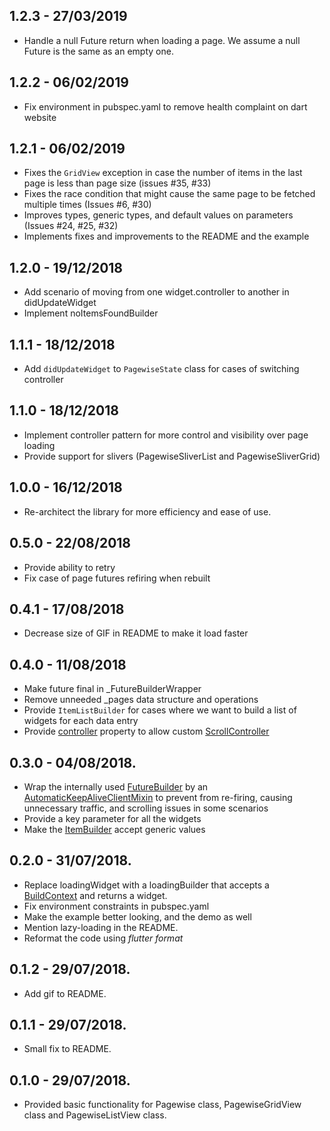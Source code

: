 ## 1.2.3 - 27/03/2019

- Handle a null Future return when loading a page. We assume a null Future is the same as an empty one.

## 1.2.2 - 06/02/2019

- Fix environment in pubspec.yaml to remove health complaint on dart website

## 1.2.1 - 06/02/2019

- Fixes the `GridView` exception in case the number of items in the last page is less than page size (issues #35, #33)
- Fixes the race condition that might cause the same page to be fetched multiple times (Issues #6, #30)
- Improves types, generic types, and default values on parameters (Issues #24, #25, #32)
- Implements fixes and improvements to the README and the example

## 1.2.0 - 19/12/2018

- Add scenario of moving from one widget.controller to another in didUpdateWidget
- Implement noItemsFoundBuilder

## 1.1.1 - 18/12/2018

- Add `didUpdateWidget` to `PagewiseState` class for cases of switching controller

## 1.1.0 - 18/12/2018

- Implement controller pattern for more control and visibility over page loading
- Provide support for slivers (PagewiseSliverList and PagewiseSliverGrid)

## 1.0.0 - 16/12/2018

- Re-architect the library for more efficiency and ease of use.

## 0.5.0 - 22/08/2018

- Provide ability to retry
- Fix case of page futures refiring when rebuilt

## 0.4.1 - 17/08/2018

- Decrease size of GIF in README to make it load faster

## 0.4.0 - 11/08/2018

- Make future final in \_FutureBuilderWrapper
- Remove unneeded \_pages data structure and operations
- Provide `ItemListBuilder` for cases where we want to build a list of widgets for each data entry
- Provide [controller](https://pub.dartlang.org/documentation/flutter_pagewise/latest/flutter_pagewise/Pagewise/errorBuilder.html) property to allow custom [ScrollController](https://docs.flutter.io/flutter/widgets/ScrollController-class.html)

## 0.3.0 - 04/08/2018.

- Wrap the internally used [FutureBuilder](https://docs.flutter.io/flutter/widgets/FutureBuilder-class.html) by an [AutomaticKeepAliveClientMixin](https://docs.flutter.io/flutter/widgets/AutomaticKeepAliveClientMixin-class.html) to prevent from re-firing, causing unnecessary traffic, and scrolling issues in some scenarios
- Provide a key parameter for all the widgets
- Make the [ItemBuilder](https://pub.dartlang.org/documentation/flutter_pagewise/latest/flutter_pagewise/ItemBuilder.html) accept generic values

## 0.2.0 - 31/07/2018.

- Replace loadingWidget with a loadingBuilder that accepts a [BuildContext](https://docs.flutter.io/flutter/widgets/BuildContext-class.html) and returns a widget.
- Fix environment constraints in pubspec.yaml
- Make the example better looking, and the demo as well
- Mention lazy-loading in the README.
- Reformat the code using _flutter format_

## 0.1.2 - 29/07/2018.

- Add gif to README.

## 0.1.1 - 29/07/2018.

- Small fix to README.

## 0.1.0 - 29/07/2018.

- Provided basic functionality for Pagewise class, PagewiseGridView class and PagewiseListView class.
